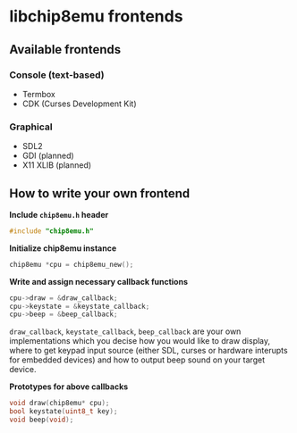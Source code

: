# libchip8emu frontends

## Available frontends

### Console (text-based)

* Termbox
* CDK (Curses Development Kit)

### Graphical

* SDL2
* GDI (planned)
* X11 XLIB (planned)

## How to write your own frontend

**Include `chip8emu.h` header**

```c
#include "chip8emu.h"
```

**Initialize chip8emu instance**

```c
chip8emu *cpu = chip8emu_new();
```

**Write and assign necessary callback functions**

```c
cpu->draw = &draw_callback;
cpu->keystate = &keystate_callback;
cpu->beep = &beep_callback;
```

`draw_callback`, `keystate_callback`, `beep_callback` are your own implementations which you decise how you would like to draw display, where to get keypad input source (either SDL, curses or hardware interupts for embedded devices) and how to output beep sound on your target device.

**Prototypes for above callbacks**

```c
void draw(chip8emu* cpu);
bool keystate(uint8_t key);
void beep(void);
```


